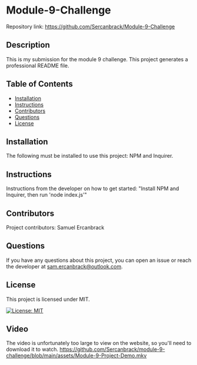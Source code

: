 # Module-9-Challenge
  Repository link: https://github.com/Sercanbrack/Module-9-Challenge

  ## Description
  This is my submission for the module 9 challenge. This project generates a professional README file.
  ## Table of Contents
  * [Installation](#installation)
  * [Instructions](#instructions)
  * [Contributors](#contributors)
  * [Questions](#questions)
  * [License](#license)

  ## Installation
  The following must be installed to use this project: NPM and Inquirer.

  ## Instructions
  Instructions from the developer on how to get started: "Install NPM and Inquirer, then run 'node index.js'"

  ## Contributors
  Project contributors: Samuel Ercanbrack

  ## Questions
  If you have any questions about this project, you can open an issue or reach the developer at sam.ercanbrack@outlook.com.

  ## License
  This project is licensed under MIT.

  [![License: MIT](https://img.shields.io/badge/License-MIT-yellow.svg)](https://opensource.org/licenses/MIT)

  ## Video

  The video is unfortunately too large to view on the website, so you'll need to download it to watch.
  https://github.com/Sercanbrack/module-9-challenge/blob/main/assets/Module-9-Project-Demo.mkv
